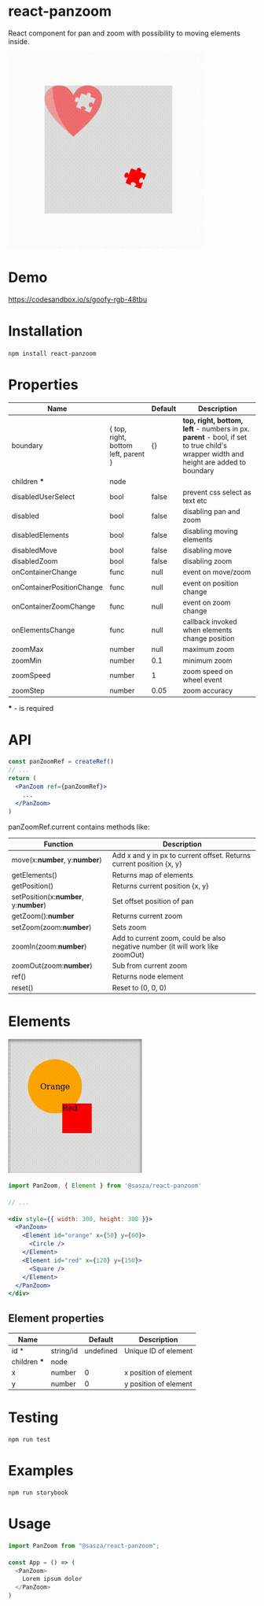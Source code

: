 # react-panzoom
React component for pan and zoom with possibility to moving elements inside.

!["Preview"](docs/preview.gif "Example preview")

# Demo
https://codesandbox.io/s/goofy-rgb-48tbu

# Installation
```npm install react-panzoom```

# Properties

| Name | | Default | Description |
| --- | --- | --- | --- |
| boundary | { top, right, bottom left, parent } | {} | **top, right, bottom, left** - numbers in px.<br />**parent** - bool, if set to true child's wrapper width and height are added to boundary |
| children __*__ | node  |||
| disabledUserSelect | bool | false | prevent css select as text etc |
| disabled | bool | false | disabling pan and zoom |
| disabledElements | bool | false | disabling moving elements |
| disabledMove | bool | false | disabling move |
| disabledZoom | bool | false | disabling zoom |
| onContainerChange | func | null | event on move/zoom |
| onContainerPositionChange | func | null | event on position change |
| onContainerZoomChange | func | null | event on zoom change |
| onElementsChange | func | null | callback invoked when elements change position |
| zoomMax | number | null | maximum zoom |
| zoomMin | number | 0.1 | minimum zoom |
| zoomSpeed | number | 1 | zoom speed on wheel event |
| zoomStep | number | 0.05 | zoom accuracy |

__*__ - is required

# API
```jsx
const panZoomRef = createRef()
// ...
return (
  <PanZoom ref={panZoomRef}>
    ...
  </PanZoom>
)
```

panZoomRef.current contains methods like:

| Function | Description |
| --- | --- |
| move(x:**number**, y:**number**) | Add x and y in px to current offset. Returns current position {x, y} |
| getElements() | Returns map of elements |
| getPosition() | Returns current position {x, y} |
| setPosition(x:**number**, y:**number**) | Set offset position of pan |
| getZoom():**number** | Returns current zoom |
| setZoom(zoom:**number**) | Sets zoom |
| zoomIn(zoom:**number**) | Add to current zoom, could be also negative number (it will work like zoomOut) |
| zoomOut(zoom:**number**) | Sub from current zoom |
| ref() | Returns node element |
| reset() | Reset to (0, 0, 0) |

# Elements

!["Preview"](docs/figures.gif "Figures")

```jsx
import PanZoom, { Element } from '@sasza/react-panzoom'

// ...

<div style={{ width: 300, height: 300 }}>
  <PanZoom>
    <Element id="orange" x={50} y={60}>
      <Circle />
    </Element>
    <Element id="red" x={120} y={150}>
      <Square />
    </Element>
  </PanZoom>
</div>
```

## Element properties

| Name | | Default | Description |
| --- | --- | --- | --- |
| id * | string/id | undefined | Unique ID of element |
| children __*__ | node  |||
| x | number  | 0 | x position of element |
| y | number  | 0 | y position of element |

# Testing
```
npm run test
```

# Examples
```
npm run storybook
```

# Usage
```javascript
import PanZoom from "@sasza/react-panzoom";

const App = () => (
  <PanZoom>
    Lorem ipsum dolor
  </PanZoom>
)
```